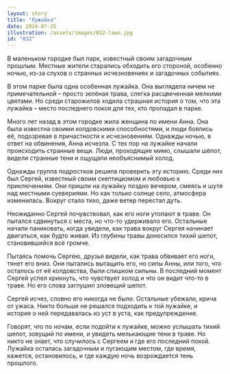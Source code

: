 ```yaml
---
layout: story
title: "Лужайка"
date: 2024-07-25
illustration: /assets/images/032-lawn.jpg
id: "032"
---
```


В маленьком городке был парк, известный своим загадочным прошлым. Местные жители старались обходить его стороной, особенно ночью, из-за слухов о странных исчезновениях и загадочных событиях.

В этом парке была одна особенная лужайка. Она выглядела ничем не примечательной – просто зелёная трава, слегка расцвеченная мелкими цветами. Но среди старожилов ходила страшная история о том, что эта лужайка – место последнего покоя для тех, кто пропадал в парке.

Много лет назад в этом городке жила женщина по имени Анна. Она была известна своими колдовскими способностями, и люди боялись её, подозревая в причастности к исчезновениям. Однажды ночью, в ответ на обвинения, Анна исчезла. С тех пор на лужайке начали происходить странные вещи. Люди, проходящие мимо, слышали шёпот, видели странные тени и ощущали необъяснимый холод.

Однажды группа подростков решила проверить эту историю. Среди них был Сергей, известный своим скептицизмом и любовью к приключениям. Они пришли на лужайку поздно вечером, смеясь и шутя над местными суевериями. Но как только солнце село, атмосфера изменилась. Вокруг стало тихо, даже ветер перестал дуть.

Неожиданно Сергей почувствовал, как его ноги утопают в траве. Он пытался сдвинуться с места, но что-то удерживало его. Остальные начали паниковать, когда увидели, как трава вокруг Сергея начинает двигаться, как будто живая. Из глубины травы доносился тихий шепот, становившийся всё громче.

Пытаясь помочь Сергею, друзья видели, как трава обвивает его ноги, тянет его вниз. Они пытались вытащить его, но силы Анны, или того, что осталось от её колдовства, были слишком сильны. В последний момент Сергей успел крикнуть, что чувствует холод и что он видит что-то в траве. Но его слова заглушил зловещий шепот.

Сергей исчез, словно его никогда не было. Остальные убежали, крича от ужаса. Никто больше не решался подходить к той лужайке, и история о ней передавалась из уст в уста, как предупреждение.

Говорят, что по ночам, если подойти к лужайке, можно услышать тихий шепот, зовущий по имени, и увидеть мелькающие тени в траве. Но никто не знает, что случилось с Сергеем и где его последний покой. Лужайка осталась загадочным и пугающим местом, где время, кажется, остановилось, и где каждую ночь возрождается тень прошлого.